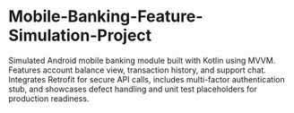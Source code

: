 # Mobile-Banking-Feature-Simulation-Project
Simulated Android mobile banking module built with Kotlin using MVVM. Features account balance view, transaction history, and support chat. Integrates Retrofit for secure API calls, includes multi-factor authentication stub, and showcases defect handling and unit test placeholders for production readiness.
